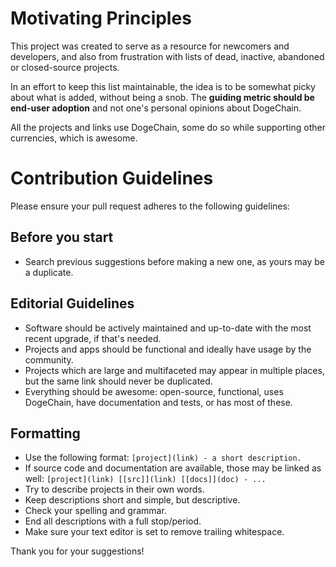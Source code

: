 # Motivating Principles

This project was created to serve as a resource for newcomers and developers, and also from 
frustration with lists of dead, inactive, abandoned or closed-source projects.

In an effort to keep this list maintainable, the idea is to be somewhat picky about what is added,
without being a snob.  The **guiding metric should be end-user adoption** and not one's personal
opinions about DogeChain. 

All the projects and links use DogeChain, some do so while supporting other currencies, which is awesome.

# Contribution Guidelines

Please ensure your pull request adheres to the following guidelines:

## Before you start

- Search previous suggestions before making a new one, as yours may be a duplicate.

## Editorial Guidelines

- Software should be actively maintained and up-to-date with the most recent upgrade, if that's needed.
- Projects and apps should be functional and ideally have usage by the community.
- Projects which are large and multifaceted may appear in multiple places, but the same link should never be duplicated.
- Everything should be awesome: open-source, functional, uses DogeChain, have documentation and tests, or has most of these.

## Formatting 

- Use the following format: `[project](link) - a short description.`
- If source code and documentation are available, those may be linked as well: `[project](link) [[src]](link) [[docs]](doc) - ...`
- Try to describe projects in their own words.
- Keep descriptions short and simple, but descriptive.
- Check your spelling and grammar.
- End all descriptions with a full stop/period.
- Make sure your text editor is set to remove trailing whitespace. 

Thank you for your suggestions!
